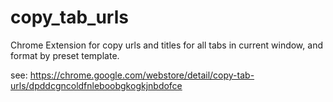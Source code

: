 # copy_tab_urls
Chrome Extension for copy urls and titles for all tabs in current window, and format by preset template.

see: https://chrome.google.com/webstore/detail/copy-tab-urls/dpddcgncoldfnleboobgkogkjnbdofce

